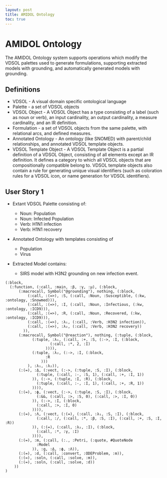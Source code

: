 ```yaml
---
layout: post
title: AMIDOL Ontology
toc: true
---
```


# AMIDOL Ontology

The AMIDOL Ontology system supports operations which modify the VDSOL palettes used to generate formulations, supporting extracted models with grounding, and automatically generated models with grounding.

## Definitions

* VDSOL - A visual domain specific ontological language
* Palette - a set of VDSOL objects
* VDSOL Object - A VDSOL Object has a type consisting of a label (such as noun or verb), an input cardinality, an output cardinality, a measure cardinality, and an IR definition.
* Formulation - a set of VDSOL objects from the same palette, with relational arcs, and defined measures.
* Annotated Ontology - An ontology (like SNOMED) with parent/child relationships, and annotated VDSOL template objects.
* VDSOL Template Object - A VDSOL Template Object is a partial definition of a VDSOL Object, consisting of all elements except an IR definition.  It defines a category to which all VDSOL objects that are compositionally compatible belong to.  VDSOL template objects also contain a rule for generating unique visual identifiers (such as coloration rules for a VDSOL icon, or name generation for VDSOL identifiers).

## User Story 1

* Extant VDSOL Palette consisting of:
  * Noun: Population
  * Noun: Infected Population
  * Verb: H1N1 infection
  * Verb: H1N1 recovery
* Annotated Ontology with templates consisting of
  * Population
  * Virus

* Extracted Model contains:
  * SIRS model with H3N2 grounding on new infection event.

```
(:block,
  (:function, (:call, :main, :β, :γ, :μ), (:block,
      (:macrocall, Symbol("@grounding"), nothing, (:block,
          (:call, :(=>), :S, (:call, :Noun, :Susceptible, (:kw, :ontology, :Snowmed))),
          (:call, :(=>), :I, (:call, :Noun, :Infectious, (:kw, :ontology, :ICD9))),
          (:call, :(=>), :R, (:call, :Noun, :Recovered, (:kw, :ontology, :ICD9))),
          (:call, :(=>), :λ₁, (:call, :Verb, :H3N2 infection)),
          (:call, :(=>), :λ₂, (:call, :Verb, :H3N2 recovery))
        )),
      (:macrocall, Symbol("@reaction"), nothing, (:tuple, (:block,
            (:tuple, :λ₁, (:call, :+, :S, (:->, :I, (:block,
                    (:call, :*, 2, :I)
                  )))),
            (:tuple, :λ₂, (:->, :I, (:block,
                  :R
                )))
          ), :λ₁, :λ₂)),
      (:(=), :Δ, (:vect, (:->, (:tuple, :S, :I), (:block,
              (:tuple, (:call, :-, :S, 1), (:call, :+, :I, 1))
            )), (:->, (:tuple, :I, :R), (:block,
              (:tuple, (:call, :-, :I, 1), (:call, :+, :R, 1))
            )))),
      (:(=), :ϕ, (:vect, (:->, (:tuple, :S, :I), (:block,
              (:&&, (:call, :>, :S, 0), (:call, :>, :I, 0))
            )), (:->, :I, (:block,
              (:call, :>, :I, 0)
            )))),
      (:(=), :Λ, (:vect, (:(=), (:call, :λ₁, :S, :I), (:block,
              (:call, :/, (:call, :*, :β, :S, :I), (:call, :+, :S, :I, :R))
            )), (:(=), (:call, :λ₂, :I), (:block,
              (:call, :*, :γ, :I)
            )))),
      (:(=), :m, (:call, (:., :Petri, (:quote, #QuoteNode
              :Model
            )), :g, :Δ, :ϕ, :Λ)),
      (:(=), :d, (:call, :convert, :ODEProblem, :m)),
      (:(=), :soln, (:call, :solve, :m)),
      (:(=), :soln, (:call, :solve, :d))
    ))
)
```
